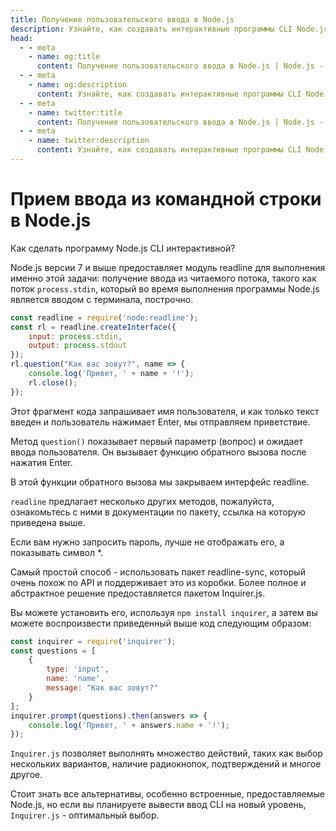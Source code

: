 ```yaml
---
title: Получение пользовательского ввода в Node.js
description: Узнайте, как создавать интерактивные программы CLI Node.js с помощью модуля readline и пакета Inquirer.js.
head:
  - - meta
    - name: og:title
      content: Получение пользовательского ввода в Node.js | Node.js - iDoc.dev
  - - meta
    - name: og:description
      content: Узнайте, как создавать интерактивные программы CLI Node.js с помощью модуля readline и пакета Inquirer.js.
  - - meta
    - name: twitter:title
      content: Получение пользовательского ввода в Node.js | Node.js - iDoc.dev
  - - meta
    - name: twitter:description
      content: Узнайте, как создавать интерактивные программы CLI Node.js с помощью модуля readline и пакета Inquirer.js.
---
```



# Прием ввода из командной строки в Node.js

Как сделать программу Node.js CLI интерактивной?

Node.js версии 7 и выше предоставляет модуль readline для выполнения именно этой задачи: получение ввода из читаемого потока, такого как поток `process.stdin`, который во время выполнения программы Node.js является вводом с терминала, построчно.

```javascript
const readline = require('node:readline');
const rl = readline.createInterface({
    input: process.stdin,
    output: process.stdout
});
rl.question("Как вас зовут?", name => {
    console.log('Привет, ' + name + '!');
    rl.close();
});
```

Этот фрагмент кода запрашивает имя пользователя, и как только текст введен и пользователь нажимает Enter, мы отправляем приветствие.

Метод `question()` показывает первый параметр (вопрос) и ожидает ввода пользователя. Он вызывает функцию обратного вызова после нажатия Enter.

В этой функции обратного вызова мы закрываем интерфейс readline.

`readline` предлагает несколько других методов, пожалуйста, ознакомьтесь с ними в документации по пакету, ссылка на которую приведена выше.

Если вам нужно запросить пароль, лучше не отображать его, а показывать символ *.

Самый простой способ - использовать пакет readline-sync, который очень похож по API и поддерживает это из коробки. Более полное и абстрактное решение предоставляется пакетом Inquirer.js.

Вы можете установить его, используя `npm install inquirer`, а затем вы можете воспроизвести приведенный выше код следующим образом:

```javascript
const inquirer = require('inquirer');
const questions = [
    {
        type: 'input',
        name: 'name',
        message: "Как вас зовут?"
    }
];
inquirer.prompt(questions).then(answers => {
    console.log('Привет, ' + answers.name + '!');
});
```

`Inquirer.js` позволяет выполнять множество действий, таких как выбор нескольких вариантов, наличие радиокнопок, подтверждений и многое другое.

Стоит знать все альтернативы, особенно встроенные, предоставляемые Node.js, но если вы планируете вывести ввод CLI на новый уровень, `Inquirer.js` - оптимальный выбор.

